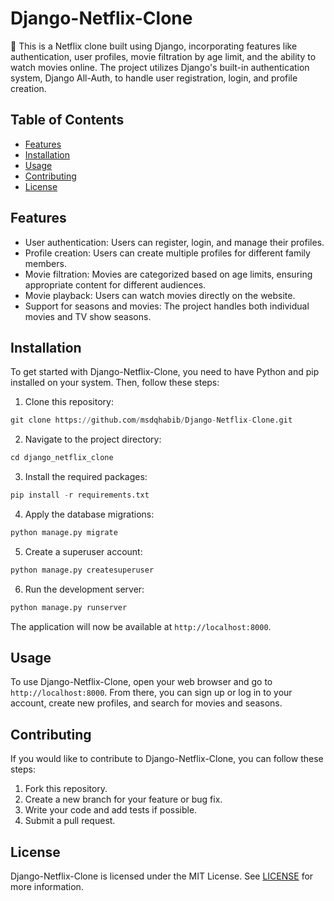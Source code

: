 # Django-Netflix-Clone

👋 This is a Netflix clone built using Django, incorporating features like authentication, user profiles, movie filtration by age limit, and the ability to watch movies online. The project utilizes Django's built-in authentication system, Django All-Auth, to handle user registration, login, and profile creation.

## Table of Contents

- [Features](#features)
- [Installation](#installation)
- [Usage](#usage)
- [Contributing](#contributing)
- [License](#license)

## Features

- User authentication: Users can register, login, and manage their profiles.
- Profile creation: Users can create multiple profiles for different family members.
- Movie filtration: Movies are categorized based on age limits, ensuring appropriate content for different audiences.
- Movie playback: Users can watch movies directly on the website.
- Support for seasons and movies: The project handles both individual movies and TV show seasons.

## Installation

To get started with Django-Netflix-Clone, you need to have Python and pip installed on your system. Then, follow these steps:

1. Clone this repository:
```python
git clone https://github.com/msdqhabib/Django-Netflix-Clone.git
```
2. Navigate to the project directory:
```python
cd django_netflix_clone
```
3. Install the required packages:
```python
pip install -r requirements.txt
```
4. Apply the database migrations:
```python
python manage.py migrate
```
5. Create a superuser account:
```python
python manage.py createsuperuser
```
6. Run the development server:
```python
python manage.py runserver
```

The application will now be available at `http://localhost:8000`.

## Usage

To use Django-Netflix-Clone, open your web browser and go to `http://localhost:8000`. From there, you can sign up or log in to your account, create new profiles, and search for movies and seasons.

## Contributing

If you would like to contribute to Django-Netflix-Clone, you can follow these steps:

1. Fork this repository.
2. Create a new branch for your feature or bug fix.
3. Write your code and add tests if possible.
4. Submit a pull request.

## License

Django-Netflix-Clone is licensed under the MIT License. See [LICENSE](LICENSE) for more information.







